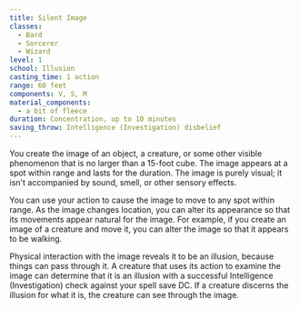 ```yaml
---
title: Silent Image
classes:
  - Bard
  - Sorcerer
  - Wizard
level: 1
school: Illusion
casting_time: 1 action
range: 60 feet
components: V, S, M
material_components:
  - a bit of fleece
duration: Concentration, up to 10 minutes
saving_throw: Intelligence (Investigation) disbelief
---
```


You create the image of an object, a creature, or some other visible phenomenon that is no larger than a 15-foot cube. The image appears at a spot within range and lasts for the duration. The image is purely visual; it isn't accompanied by sound, smell, or other sensory effects.

You can use your action to cause the image to move to any spot within range. As the image changes location, you can alter its appearance so that its movements appear natural for the image. For example, if you create an image of a creature and move it, you can alter the image so that it appears to be walking.

Physical interaction with the image reveals it to be an illusion, because things can pass through it. A creature that uses its action to examine the image can determine that it is an illusion with a successful Intelligence (Investigation) check against your spell save DC. If a creature discerns the illusion for what it is, the creature can see through the image.
